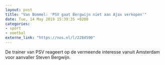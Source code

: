 ```yaml
---
layout: post
title: "Van Bommel: 'PSV gaat Bergwijn niet aan Ajax verkopen'"
date: Tue, 14 May 2019 15:39:35 +0200
categories: 
- sport 
- voetbal 
externe_link: "https://nos.nl/l/2284590"
---
```


De trainer van PSV reageert op de vermeende interesse vanuit Amsterdam voor aanvaller Steven Bergwijn.
